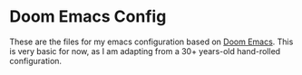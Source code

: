# Doom Emacs Config

These are the files for my emacs configuration based on
[Doom Emacs](https://github.com/hlissner/doom-emacs). This is very basic
for now, as I am adapting from a 30+ years-old hand-rolled configuration.
